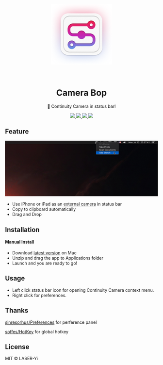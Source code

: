 <p align="center">
    <img src="https://github.com/LASER-Yi/Camera-Bop/raw/master/images/appicon.png" alt="Logo" width="200">
</p>
<h1 align="center">
  <br>Camera Bop<br>
</h1>
<p align="center"> Continuity Camera in status bar!</p>

<p align="center">
  <a href="https://github.com/LASER-Yi/Camera-Bop/actions">
    <img src="https://img.shields.io/github/workflow/status/LASER-Yi/Camera-Bop/Go?style=flat-square" />
  </a>
  <a href="https://github.com/Dreamacro/clash/actions">
    <img src="https://img.shields.io/badge/requirement-macOS Mojave+-success.svg?style=flat-square" />
  </a>
    <a href="https://github.com/Dreamacro/clash/actions">
    <img src="https://img.shields.io/badge/mobile device-iOS 12+-informational.svg?style=flat-square" />
  </a>
  <a href="https://github.com/LASER-Yi/Camera-Bop/releases">
    <img src="https://img.shields.io/github/release/LASER-Yi/Camera-Bop/all.svg?style=flat-square" />
  </a>
</p>


## Feature

![Screenshot](./images/screenshot.png)

* Use iPhone or iPad as an [external camera](https://support.apple.com/en-us/HT209037) in status bar
* Copy to clipboard automatically
* Drag and Drop




## Installation

#### Manual Install

* Download [latest version](https://github.com/LASER-Yi/Camera-Bop/releases/latest) on Mac
* Unzip and drag the app to Applications folder
* Launch and you are ready to go!



## Usage

* Left click status bar icon for opening Continuity Camera context menu.
* Right click for preferences.



## Thanks

[sinresorhus/Preferences](https://github.com/sindresorhus/Preferences) for perference panel

[soffes/HotKey](https://github.com/soffes/HotKey) for global hotkey



## License

MIT © LASER-Yi